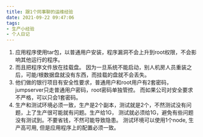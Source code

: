 ```yaml
---
title: 跟1个同事聊的运维经验
date: 2021-09-22 09:47:06
tags:
- 生产小经验
- 个人日记
---
```




1. 应用程序使用tar包，以普通用户安装，程序漏洞不会上升到root权限，不会影响其他运行的程序。
2. 而且把程序文件放在挂载盘。   因为一旦系统不能启动，别人机房人员重装之后，可能/根数据盘就没有东西，而挂载的盘就不会丢失。
3. 他们做的银行项目有安全性要求，普通用户和root用户有2套密码，jumpserver只走普通用户密码，root密码单独管控。 而如果公司对安全要求不严格，可以只会1套密码。
4. 生产和测试环境必须一致，生产是2个副本，测试就是2个，不然测试没有问题，上了生产很可能就有问题。生产给1G， 测试就必须给1G，避免有些问题没有测试到。不要省钱，不然可能导致隐患。    测试环境可以使用1个node, 生产高可用, 但是应用程序上的配置必须一致。

<!--more-->
